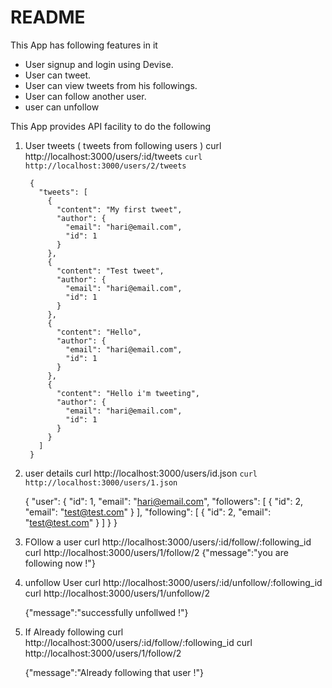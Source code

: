 # README

This App has following features in it

* User signup and login using Devise.
* User can tweet.
* User can view tweets from his followings.
* User can follow another user.
* user can unfollow


This App provides API facility to do the following

1. User tweets ( tweets from following users )
		curl http://localhost:3000/users/:id/tweets
		```curl http://localhost:3000/users/2/tweets```

		{
		  "tweets": [
		    {
		      "content": "My first tweet",
		      "author": {
		        "email": "hari@email.com",
		        "id": 1
		      }
		    },
		    {
		      "content": "Test tweet",
		      "author": {
		        "email": "hari@email.com",
		        "id": 1
		      }
		    },
		    {
		      "content": "Hello",
		      "author": {
		        "email": "hari@email.com",
		        "id": 1
		      }
		    },
		    {
		      "content": "Hello i'm tweeting",
		      "author": {
		        "email": "hari@email.com",
		        "id": 1
		      }
		    }
		  ]
		}

2. user details
	curl http://localhost:3000/users/id.json
	```curl http://localhost:3000/users/1.json```

	{
	  "user": {
	    "id": 1,
	    "email": "hari@email.com",
	    "followers": [
	      {
	        "id": 2,
	        "email": "test@test.com"
	      }
	    ],
	    "following": [
	      {
	        "id": 2,
	        "email": "test@test.com"
	      }
	    ]
	  }
	}

3. FOllow a user
  curl http://localhost:3000/users/:id/follow/:following_id
	curl http://localhost:3000/users/1/follow/2
	{"message":"you are following now !"}

4. unfollow User
	curl http://localhost:3000/users/:id/unfollow/:following_id
	curl http://localhost:3000/users/1/unfollow/2

	{"message":"successfully unfollwed !"}


5. If Already following
	curl http://localhost:3000/users/:id/follow/:following_id
	curl http://localhost:3000/users/1/follow/2

	{"message":"Already following that user !"}

